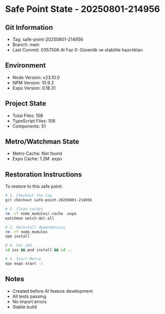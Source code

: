 # Safe Point State - 20250801-214956

## Git Information
- Tag: safe-point-20250801-214956
- Branch: main
- Last Commit: 0357506 AI Faz 0: Güvenlik ve stabilite hazırlıkları

## Environment
- Node Version: v23.10.0
- NPM Version: 10.9.2
- Expo Version: 0.18.31

## Project State
- Total Files:      108
- TypeScript Files:      108
- Components:       51

## Metro/Watchman State
- Metro Cache: Not found
- Expo Cache: 1.2M	.expo

## Restoration Instructions
To restore to this safe point:

```bash
# 1. Checkout the tag
git checkout safe-point-20250801-214956

# 2. Clean caches
rm -rf node_modules/.cache .expo
watchman watch-del-all

# 3. Reinstall dependencies
rm -rf node_modules
npm install

# 4. For iOS
cd ios && pod install && cd ..

# 5. Start Metro
npx expo start -c
```

## Notes
- Created before AI feature development
- All tests passing
- No import errors
- Stable build
